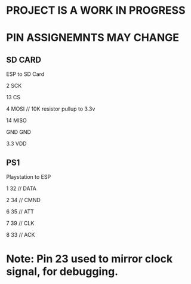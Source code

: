 # PROJECT IS A WORK IN PROGRESS
# PIN ASSIGNEMNTS MAY CHANGE

SD CARD
-------
ESP to SD Card

2   SCK

13   CS

4   MOSI // 10K resistor pullup to 3.3v

14  MISO

GND GND

3.3 VDD

PS1
-------
Playstation to ESP

1   32 // DATA

2   34 // CMND

6   35 // ATT

7   39 // CLK

8   33 // ACK


# Note: Pin 23 used to mirror clock signal, for debugging.